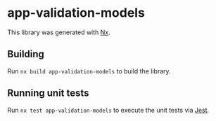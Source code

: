 # app-validation-models

This library was generated with [Nx](https://nx.dev).

## Building

Run `nx build app-validation-models` to build the library.

## Running unit tests

Run `nx test app-validation-models` to execute the unit tests via [Jest](https://jestjs.io).
